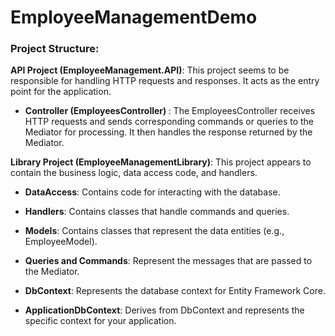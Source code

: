 # EmployeeManagementDemo

### <b> Project Structure</b>:

<b>API Project (EmployeeManagement.API)</b>: This project seems to be responsible for handling HTTP requests and responses. It acts as the entry point for the application.

- <b>Controller (EmployeesController) </b>: The EmployeesController receives HTTP requests and sends corresponding commands or queries to the Mediator for processing. It then handles the response returned by the Mediator.

<b>Library Project (EmployeeManagementLibrary)</b>: This project appears to contain the business logic, data access code, and handlers.

- <b>DataAccess</b>: Contains code for interacting with the database.

- <b>Handlers</b>: Contains classes that handle commands and queries.

- <b>Models</b>: Contains classes that represent the data entities (e.g., EmployeeModel).

- <b>Queries and Commands</b>: Represent the messages that are passed to the Mediator.

- <b>DbContext</b>: Represents the database context for Entity Framework Core.

- <b>ApplicationDbContext</b>: Derives from DbContext and represents the specific context for your application.
